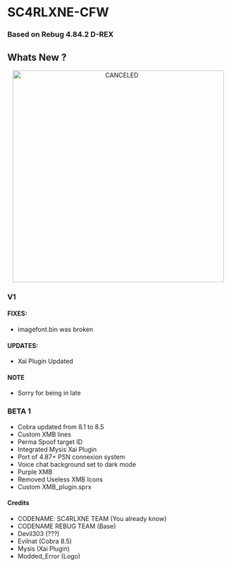 # SC4RLXNE-CFW
### Based on Rebug 4.84.2 D-REX
## Whats New ?

<p align="center">
  <img src="https://img.shields.io/badge/STATUS-CANCELED-red?style=for-the-badge" alt="CANCELED" width="480" />
</p>


  ### V1
  #### FIXES:
  * imagefont.bin was broken
  #### UPDATES:
  * Xaï Plugin Updated
  #### NOTE
  * Sorry for being in late
  ### BETA 1
  * Cobra updated from 8.1 to 8.5
  * Custom XMB lines
  * Perma Spoof target ID
  * Integrated Mysis Xai Plugin
  * Port of 4.87+ PSN connexion system
  * Voice chat background set to dark mode
  * Purple XMB
  * Removed Useless XMB Icons
  * Custom XMB_plugin.sprx

#### Credits
* CODENAME: SC4RLXNE TEAM (You already know)
* CODENAME REBUG TEAM (Base)
* Devil303 (???)
* Evilnat (Cobra 8.5)
* Mysis (Xai Plugin)
* Modded_Error (Logo)
